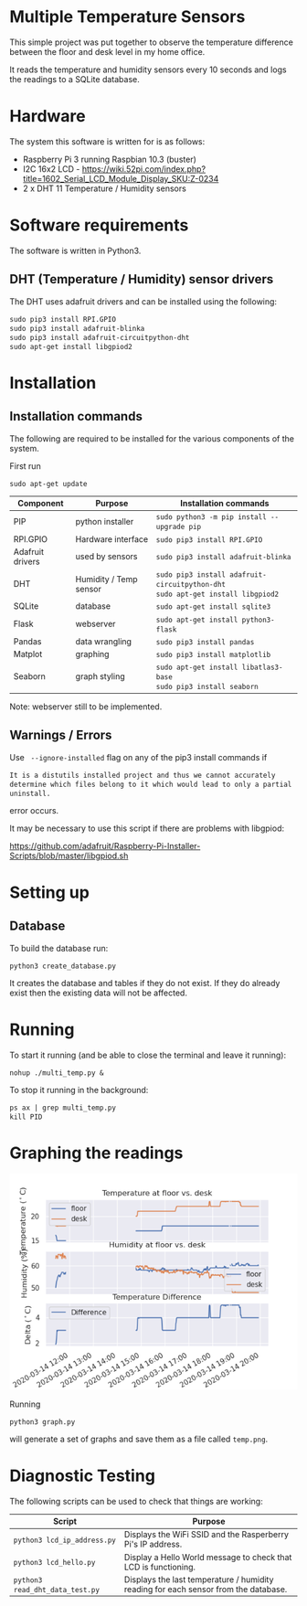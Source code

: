 # Multiple Temperature Sensors

This simple project was put together to observe the temperature difference between the floor and desk level in my home office.

It reads the temperature and humidity sensors every 10 seconds and logs the readings to a SQLite database.

# Hardware

The system this software is written for is as follows:

* Raspberry Pi 3 running Raspbian 10.3 (buster)
* I2C 16x2 LCD - https://wiki.52pi.com/index.php?title=1602_Serial_LCD_Module_Display_SKU:Z-0234
* 2 x DHT 11 Temperature / Humidity sensors

# Software requirements

The software is written in Python3.

## DHT (Temperature / Humidity) sensor drivers

The DHT uses adafruit drivers and can be installed using the following:

```
sudo pip3 install RPI.GPIO
sudo pip3 install adafruit-blinka
sudo pip3 install adafruit-circuitpython-dht
sudo apt-get install libgpiod2
```

# Installation

## Installation commands

The following are required to be installed for the various components of the system.

First run

```
sudo apt-get update
```


| Component | Purpose | Installation commands |
| --- | --- | --- |
| PIP | python installer | `sudo python3 -m pip install --upgrade pip` |
| RPI.GPIO | Hardware interface | `sudo pip3 install RPI.GPIO` |
| Adafruit drivers | used by sensors | `sudo pip3 install adafruit-blinka` |
| DHT | Humidity / Temp sensor | `sudo pip3 install adafruit-circuitpython-dht`<br>`sudo apt-get install libgpiod2`|
| SQLite | database| `sudo apt-get install sqlite3`|
| Flask | webserver| `sudo apt-get install python3-flask`|
| Pandas | data wrangling|`sudo pip3 install pandas`|
| Matplot | graphing|`sudo pip3 install matplotlib`|
| Seaborn | graph styling|`sudo apt-get install libatlas3-base`<br>`sudo pip3 install seaborn`|

Note: webserver still to be implemented.

## Warnings / Errors

Use ` --ignore-installed` flag on any of the pip3 install commands if 

```
It is a distutils installed project and thus we cannot accurately determine which files belong to it which would lead to only a partial uninstall.
```

error occurs.

It may be necessary to use this script if there are problems with libgpiod:

https://github.com/adafruit/Raspberry-Pi-Installer-Scripts/blob/master/libgpiod.sh

# Setting up

## Database

To build the database run:

```
python3 create_database.py
```

It creates the database and tables if they do not exist. If they do already exist then the existing data will not be affected.

# Running 

To start it running (and be able to close the terminal and leave it running):

```
nohup ./multi_temp.py &
```

To stop it running in the background:

```
ps ax | grep multi_temp.py
kill PID
```

# Graphing the readings

![sample graph showing both sensors](images/sample_graph.png)


Running

```
python3 graph.py
```

will generate a set of graphs and save them as a file called `temp.png`.


# Diagnostic Testing

The following scripts can be used to check that things are working:

| Script | Purpose |
| --- | --- |
| `python3 lcd_ip_address.py` | Displays the WiFi SSID and the Rasperberry Pi's IP address. |
| `python3 lcd_hello.py` | Display a Hello World message to check that LCD is functioning. |
| `python3 read_dht_data_test.py ` | Displays the last temperature / humidity reading for each sensor from the database. |
